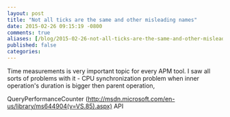 ```yaml
---
layout: post
title: "Not all ticks are the same and other misleading names"
date: 2015-02-26 09:15:19 -0800
comments: true
aliases: [/blog/2015-02-26-not-all-ticks-are-the-same-and-other-misleading-names/]
published: false
categories: 
---
```

Time measurements is very important topic for every APM tool. I saw all sorts of problems with it - CPU synchronization problem when inner operation's duration is bigger then parent operation,  

QueryPerformanceCounter (http://msdn.microsoft.com/en-us/library/ms644904(v=VS.85).aspx) API